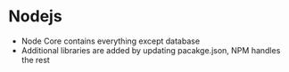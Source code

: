 # Nodejs
* Node Core contains everything except database
* Additional libraries are added by updating pacakge.json, NPM handles the rest
